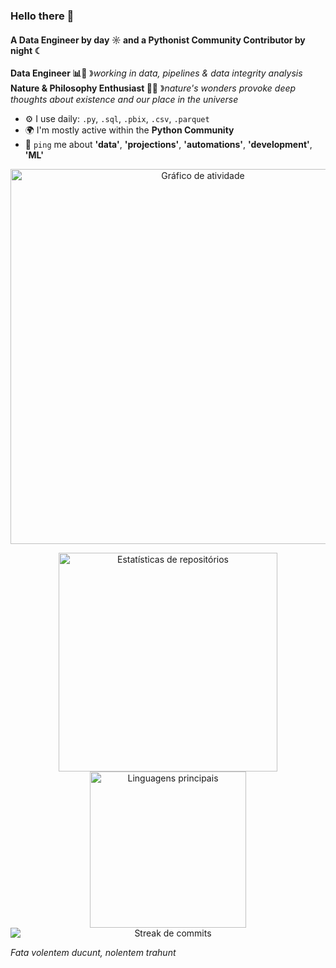 ### Hello there 🤖

#### A Data Engineer by day ☼ and a Pythonist Community Contributor by night ☾

**Data Engineer 📊🦾** &#12299;_working in data, pipelines & data integrity analysis_
<br/>
**Nature & Philosophy Enthusiast 🌿📜** &#12299;_nature's wonders provoke deep thoughts about existence and our place in the universe_

- ⚙️ I use daily: `.py`, `.sql`, `.pbix`, `.csv`, `.parquet`
- 🌍 I'm mostly active within the **Python Community**
- 💬 `ping` me about **'data'**, **'projections'**, **'automations'**, **'development'**, **'ML'**

<p align="center">
  <!-- Atividade no GitHub -->
  <img src="https://github-readme-activity-graph.vercel.app/graph?username=Faj3ricio&bg_color=000000&color=D10389&line=D10389&point=00A7FB&area=true&hide_border=true" alt="Gráfico de atividade" width="600"/>
</p>

<p align="center">
  <!-- Contador de commits e linguagens -->
  <img src="https://github-readme-stats.vercel.app/api?username=Faj3ricio&show_icons=true&count_private=true&theme=radical&hide_border=true" alt="Estatísticas de repositórios" width="350"/>
  <img src="https://github-readme-stats.vercel.app/api/top-langs/?username=Faj3ricio&layout=compact&theme=radical&hide_border=true" alt="Linguagens principais" width="250"/>
  <img src="https://github-readme-streak-stats.herokuapp.com?user=Faj3ricio&theme=bear&hide_border=true&background=FFFFFF00" alt="Streak de commits" style="display: block; margin: auto;" />
</p>

*Fata volentem ducunt, nolentem trahunt*
